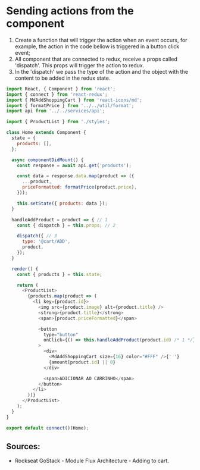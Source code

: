 # Sending actions from the component

1. Create a function that will trigger the action when an event occurs, for example, the action in the code bellow is triggered in a button click event;
2. All component that are connected to redux, receive a props called 'dispatch'. This props will trigger the action to redux.
3. In the 'dispatch' we pass the type of the action and the object with the content to be added in the redux state.
```javascript
import React, { Component } from 'react';
import { connect } from 'react-redux'; 
import { MdAddShoppingCart } from 'react-icons/md';
import { formatPrice } from '../../util/format';
import api from '../../services/api';

import { ProductList } from './styles';

class Home extends Component { 
  state = {
    products: [],
  };

  async componentDidMount() {
    const response = await api.get('products');

    const data = response.data.map(product => ({
      ...product,
      priceFormatted: formatPrice(product.price),
    }));

    this.setState({ products: data });
  }

  handleAddProduct = product => { // 1
    const { dispatch } = this.props; // 2

    dispatch({ // 3
      type: '@cart/ADD',
      product,
    });
  }

  render() {
    const { products } = this.state;

    return (
      <ProductList>
        {products.map(product => (
          <li key={product.id}>
            <img src={product.image} alt={product.title} />
            <strong>{product.title}</strong>
            <span>{product.priceFormatted}</span>

            <button
              type="button"
              onClick={() => this.handleAddProduct(product.id) /* 1 */}
            >
              <div>
                <MdAddShoppingCart size={16} color="#FFF" />{' '}
                {amount[product.id] || 0}
              </div>

              <span>ADICIONAR AO CARRINHO</span>
            </button>
          </li>
        ))}
      </ProductList>
    );
  }
}

export default connect()(Home);
```

## Sources:
- Rockseat GoStack - Module Flux Architecture - Adding to cart.
